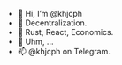 - 👋 Hi, I’m @khjcph
- 👀 Decentralization.
- 🌱 Rust, React, Economics.
- 💞️ Uhm, ...
- 📫 @khjcph on Telegram.
